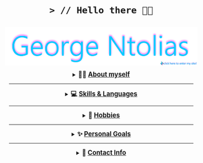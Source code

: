 <h1 align="center">

    > // Hello there 👋😎

</h1>

<p align="center">
  <a href="https://friedimage.github.io">
    <img align="center" alt="George Ntolias" width="1000px" padding-bottom="10px" src="https://raw.githubusercontent.com/FriedImage/FriedImage/main/images/name_clickme.jpg" />
  </a>
</p>

<div style="border: 10px padding: 10px; margin: 10px;">
  <div><details><summary align="center"><b><big> 👨‍💻 <u> About myself </big></u></b></summary>

  _______________________

🏄‍♂️ My name is George, I am 19 years old and live in Greece

👨‍🎓 I am also currently an undergraduate university student in my 2nd year of studying <i><b>Computer Science</b></i> in hopes to becoming a programmer in the future

👨‍💻 I picked up programming since high school. I've always liked computers, since I spent and spend most of my time with them, also playing video games along the way

<br>

<p align="center">
  <sub> fun fact! My last name is pronounced like this: dolyash </sub>
</p>

</details></div>
<!-- end of about myself -->

_______________________

<div>
  <details><big><summary align="center"><b> 💻 <u> Skills & Languages </u></b></big></summary>

_______________________

💫 I am currently a beginner programmer and still learning more and more up to this day but I have knowledge in

    > // Java
    > // HTML & Markdown
    > // OracleSQL
    > // C++
    > // Python

<div>
  <div style="padding: 2px;">
    <p align="center">
      <img width="40px" alt="Java" src="https://cdn.jsdelivr.net/gh/devicons/devicon/icons/java/java-original.svg" />
      <img width="40px" alt="SQL" src="https://cdn.jsdelivr.net/gh/devicons/devicon/icons/oracle/oracle-original.svg" />
    </p>
  </div>
  
  <div style="padding: 2px;">
    <p align="center">
      <img width="40px" alt="Python" src="https://cdn.jsdelivr.net/gh/devicons/devicon/icons/python/python-original.svg" />
      <img width="40px" alt="C++" src="https://cdn.jsdelivr.net/gh/devicons/devicon/icons//cplusplus/cplusplus-original.svg" />
    </p>
  </div>

  <div style="padding: 2px;">
    <p align="center">
      <img width="40px" alt="HTML" src="https://cdn.jsdelivr.net/gh/devicons/devicon/icons/html5/html5-original-wordmark.svg" />
      <img width="40px" alt="Markdown" src="https://cdn.jsdelivr.net/gh/devicons/devicon/icons/markdown/markdown-original.svg" />
    </p>
  </div>
</div>
</div>
<!-- end of skills & languages div -->

_______________________

<div>
  <details><big><summary align="center"><b> 🎈 <u> Hobbies </u></b></big></summary>

_______________________

🎮 My hobbies include gaming, listening to music, coding, playing the harmonica sometimes and staying home (*￣︶￣*  )🍵

  </details>
</div>
<!-- end of hobbies div -->

_______________________

<div>
  <details><big><summary align="center"><b> ✨ <u> Personal Goals </u></b></big></summary>

_______________________

📌 One of my main goals is to graduate from my university and learn more about my field of study

<br>

📌 Start a number of small or maybe bigger projects in various programming languages for more experience

  </details>
</div>
<!-- end of personal goals div -->

_______________________

<div>
  <details><big><summary align="center"><b> 💬 <u> Contact Info </u></b></big></summary>

_______________________

📩 For inquiries you can always contact with me by sending me an [e-mail](mailto:ntoliasg@gmail.com) OR through any of my socials below

<div>
  <p>
    >
    <img align="right" width="10%" src="https://img.shields.io/static/v1?style=for-the-badge&message=Discord&color=5865F2&logo=Discord&logoColor=FFFFFF&label=" /> FriedGeorge#3780
  </p>
</div>

<div>
  <p>
    >
    <a href="https://twitter.com/dolias1/">
      <img align="right" width="10%" src="https://img.shields.io/static/v1?style=for-the-badge&message=Twitter&color=1DA1F2&logo=Twitter&logoColor=FFFFFF&label=" /> @dolias1
    </a>
  </p>
</div>

<div>
  <p>
    >
    <a href="https://www.instagram.com/george.dolias/">
      <img align="right" width="10%" src="https://img.shields.io/static/v1?style=for-the-badge&message=Instagram&color=E4405F&logo=Instagram&logoColor=FFFFFF&label=" /> @george.dolias
    </a>
  </p>
</div>

</div>
<!-- end of contact info div -->

</div>

<!--
**FriedImage/FriedImage** is a ✨ _special_ ✨ repository because its `README.md` (this file) appears on your GitHub profile.

Here are some ideas to get you started:

- 🔭 I’m currently working on ...
- 🌱 I’m currently learning ...
- 👯 I’m looking to collaborate on ...
- 🤔 I’m looking for help with ...
- 💬 Ask me about ...
- 📫 How to reach me: ...
- 😄 Pronouns: ...
- ⚡ Fun fact: ...
-->
